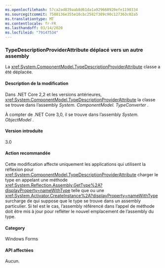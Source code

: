 ```yaml
---
ms.openlocfilehash: 57ca2ad839aab8d61da1a929660920efe1190334
ms.sourcegitcommit: 7588136e355e10cbc2582f389c90c127363c02a5
ms.translationtype: MT
ms.contentlocale: fr-FR
ms.lasthandoff: 03/14/2020
ms.locfileid: "79147534"
---
```

### <a name="typedescriptionproviderattribute-moved-to-another-assembly"></a>TypeDescriptionProviderAttribute déplacé vers un autre assembly

La <xref:System.ComponentModel.TypeDescriptionProviderAttribute> classe a été déplacée.

#### <a name="change-description"></a>Description de la modification

Dans .NET Core 2,2 et les versions antérieures, <xref:System.ComponentModel.TypeDescriptionProviderAttribute> la classe se trouve dans l’assembly *System. ComponentModel. TypeConverter* .

À compter de .NET Core 3,0, il se trouve dans l’assembly *System. ObjectModel* .

#### <a name="version-introduced"></a>Version introduite

3.0

#### <a name="recommended-action"></a>Action recommandée

Cette modification affecte uniquement les applications qui utilisent la réflexion pour <xref:System.ComponentModel.TypeDescriptionProviderAttribute> charger le type en appelant une méthode <xref:System.Reflection.Assembly.GetType%2A?displayProperty=nameWithType> telle que ou une <xref:System.Activator.CreateInstance%2A?displayProperty=nameWithType> surcharge de qui suppose que le type se trouve dans un assembly particulier. Si tel est le cas, l’assembly référencé dans l’appel de méthode doit être mis à jour pour refléter le nouvel emplacement de l’assembly du type.

#### <a name="category"></a>Category

Windows Forms

#### <a name="affected-apis"></a>API affectées

Aucun.

<!--

### Affected APIs

- Not detectable via API analysis

-->
